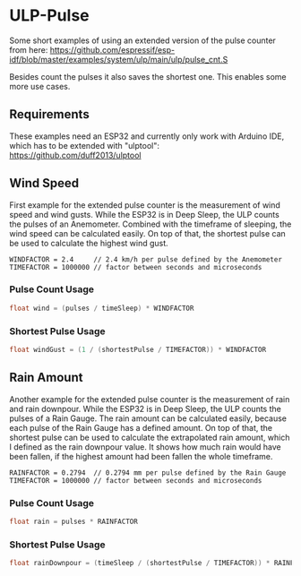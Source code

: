 # ULP-Pulse

Some short examples of using an extended version of the pulse counter from here: https://github.com/espressif/esp-idf/blob/master/examples/system/ulp/main/ulp/pulse_cnt.S

Besides count the pulses it also saves the shortest one. This enables some more use cases.

## Requirements

These examples need an ESP32 and currently only work with Arduino IDE, which has to be extended with "ulptool": https://github.com/duff2013/ulptool

## Wind Speed

First example for the extended pulse counter is the measurement of wind speed and wind gusts. While the ESP32 is in Deep Sleep, the ULP counts the pulses of an Anemometer.
Combined with the timeframe of sleeping, the wind speed can be calculated easily. On top of that, the shortest pulse can be used to calculate the highest wind gust.

```
WINDFACTOR = 2.4     // 2.4 km/h per pulse defined by the Anemometer
TIMEFACTOR = 1000000 // factor between seconds and microseconds
```

### Pulse Count Usage
```C
float wind = (pulses / timeSleep) * WINDFACTOR
```

### Shortest Pulse Usage
```C
float windGust = (1 / (shortestPulse / TIMEFACTOR)) * WINDFACTOR
```

## Rain Amount

Another example for the extended pulse counter is the measurement of rain and rain downpour. While the ESP32 is in Deep Sleep, the ULP counts the pulses of a Rain Gauge.
The rain amount can be calculated easily, because each pulse of the Rain Gauge has a defined amount. On top of that, the shortest pulse can be used to calculate the
extrapolated rain amount, which I defined as the rain downpour value. It shows how much rain would have been fallen, if the highest amount had been fallen the whole timeframe.

```
RAINFACTOR = 0.2794  // 0.2794 mm per pulse defined by the Rain Gauge
TIMEFACTOR = 1000000 // factor between seconds and microseconds
```

### Pulse Count Usage
```C
float rain = pulses * RAINFACTOR
```

### Shortest Pulse Usage
```C
float rainDownpour = (timeSleep / (shortestPulse / TIMEFACTOR)) * RAINFACTOR
```
